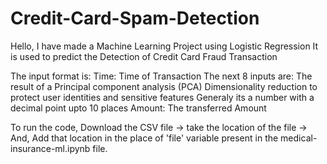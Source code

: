 # Credit-Card-Spam-Detection

Hello, I have made a Machine Learning Project using Logistic Regression 
It is used to predict the Detection of Credit Card Fraud Transaction

The input format is: 
Time: Time of Transaction
The next 8 inputs are: The result of a Principal component analysis (PCA) Dimensionality reduction to protect user identities and sensitive features
Generaly its a number with a decimal point upto 10 places
Amount: The transferred Amount

To run the code,
Download the CSV file -> take the location of the file -> And,
Add that location in the place of 'file' variable present in the medical-insurance-ml.ipynb file.
